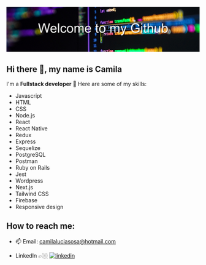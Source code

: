 ![](https://github.com/ccamisoss/ccamisoss/blob/main/img/banner.jpg)
## Hi there 👋, my name is **Camila**

I'm a **Fullstack developer**  📲
Here are some of my skills: 
 
- Javascript
- HTML
- CSS
- Node.js
- React
- React Native
- Redux
- Express
- Sequelize
- PostgreSQL
- Postman
- Ruby on Rails
- Jest
- Wordpress
- Next.js
- Tailwind CSS
- Firebase
- Responsive design


## How to reach me:  
- 📫 Email: camilaluciasosa@hotmail.com


- LinkedIn 👉🏼  [<img src='https://cdn-icons-png.flaticon.com/512/174/174857.png' alt='linkedin' height='40'>](https://www.linkedin.com/in/camilasosa-fullstack/)  


